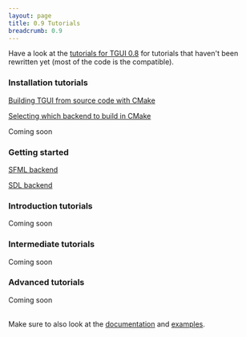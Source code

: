 ```yaml
---
layout: page
title: 0.9 Tutorials
breadcrumb: 0.9
---
```


Have a look at the [tutorials for TGUI 0.8](../0.8) for tutorials that haven't been rewritten yet (most of the code is the compatible).

### Installation tutorials
[Building TGUI from source code with CMake](cmake)

[Selecting which backend to build in CMake](backends)

Coming soon

<!--
Windows (Visual Studio)

Windows (CodeBlocks)

macOS (Xcode)

Linux (also BSD and Raspberry Pi)

Android

iOS
-->


### Getting started

[SFML backend](sfml-backend)

[SDL backend](sdl-backend)


### Introduction tutorials
Coming soon


### Intermediate tutorials
Coming soon


### Advanced tutorials
Coming soon


<br>
Make sure to also look at the <a href="/documentation/0.9/">documentation</a> and <a href="/examples/0.9/">examples</a>.
